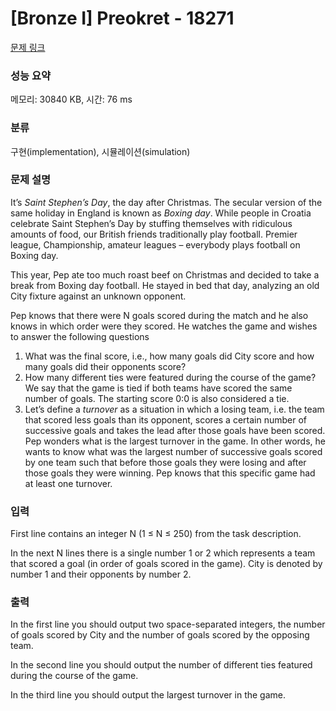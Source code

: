 # [Bronze I] Preokret - 18271 

[문제 링크](https://www.acmicpc.net/problem/18271) 

### 성능 요약

메모리: 30840 KB, 시간: 76 ms

### 분류

구현(implementation), 시뮬레이션(simulation)

### 문제 설명

<p>It’s <em>Saint Stephen’s Day</em>, the day after Christmas. The secular version of the same holiday in England is known as <em>Boxing day</em>. While people in Croatia celebrate Saint Stephen’s Day by stuffing themselves with ridiculous amounts of food, our British friends traditionally play football. Premier league, Championship, amateur leagues – everybody plays football on Boxing day.</p>

<p>This year, Pep ate too much roast beef on Christmas and decided to take a break from Boxing day football. He stayed in bed that day, analyzing an old City fixture against an unknown opponent.</p>

<p>Pep knows that there were N goals scored during the match and he also knows in which order were they scored. He watches the game and wishes to answer the following questions</p>

<ol>
	<li>What was the final score, i.e., how many goals did City score and how many goals did their opponents score?</li>
	<li>How many different ties were featured during the course of the game? We say that the game is tied if both teams have scored the same number of goals. The starting score 0:0 is also considered a tie.</li>
	<li>Let’s define a <em>turnover</em> as a situation in which a losing team, i.e. the team that scored less goals than its opponent, scores a certain number of successive goals and takes the lead after those goals have been scored. Pep wonders what is the largest turnover in the game. In other words, he wants to know what was the largest number of successive goals scored by one team such that before those goals they were losing and after those goals they were winning. Pep knows that this specific game had at least one turnover.</li>
</ol>

### 입력 

 <p>First line contains an integer N (1 ≤ N ≤ 250) from the task description.</p>

<p>In the next N lines there is a single number 1 or 2 which represents a team that scored a goal (in order of goals scored in the game). City is denoted by number 1 and their opponents by number 2.</p>

### 출력 

 <p>In the first line you should output two space-separated integers, the number of goals scored by City and the number of goals scored by the opposing team.</p>

<p>In the second line you should output the number of different ties featured during the course of the game.</p>

<p>In the third line you should output the largest turnover in the game.</p>

